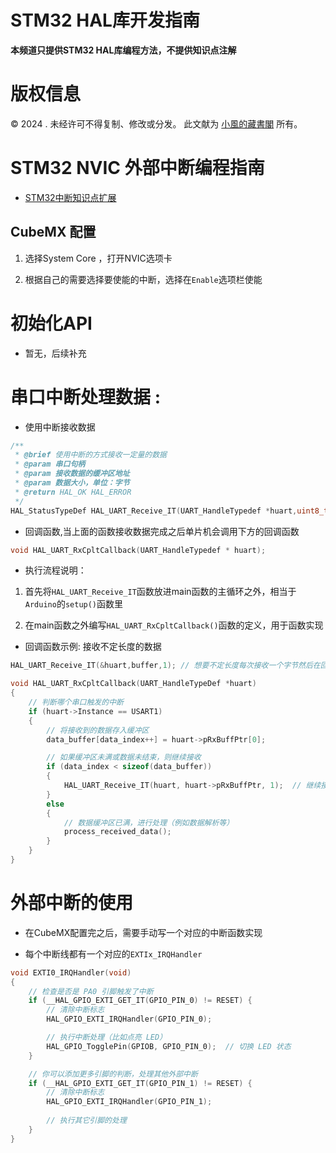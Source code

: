 # STM32 HAL库开发指南
**本频道只提供STM32 HAL库编程方法，不提供知识点注解**

# 版权信息

© 2024 . 未经许可不得复制、修改或分发。 此文献为 [小風的藏書閣](https://t.me/xfp2333) 所有。


# STM32 NVIC 外部中断编程指南

- [STM32中断知识点扩展](./NVIC_EX.md)

## CubeMX 配置

1. 选择System Core ，打开NVIC选项卡

2. 根据自己的需要选择要使能的中断，选择在`Enable`选项栏使能 


# 初始化API

- 暂无，后续补充

# 串口中断处理数据 :

- 使用中断接收数据
```c
/**
 * @brief 使用中断的方式接收一定量的数据
 * @param 串口句柄
 * @param 接收数据的缓冲区地址
 * @param 数据大小，单位：字节
 * @return HAL_OK HAL_ERROR 
 */
HAL_StatusTypeDef HAL_UART_Receive_IT(UART_HandleTypedef *huart,uint8_t *data,uint16_t size);

```

- 回调函数,当上面的函数接收数据完成之后单片机会调用下方的回调函数

```c
void HAL_UART_RxCpltCallback(UART_HandleTypedef * huart);
```

- 执行流程说明：

1. 首先将`HAL_UART_Receive_IT`函数放进main函数的主循环之外，相当于`Arduino`的`setup()`函数里

2. 在main函数之外编写`HAL_UART_RxCpltCallback()`函数的定义，用于函数实现

- 回调函数示例: 接收不定长度的数据
```c
HAL_UART_Receive_IT(&huart,buffer,1); // 想要不定长度每次接收一个字节然后在回调函数中写存储信息逻辑即可

void HAL_UART_RxCpltCallback(UART_HandleTypeDef *huart)
{
    // 判断哪个串口触发的中断
    if (huart->Instance == USART1)
    {
        // 将接收到的数据存入缓冲区
        data_buffer[data_index++] = huart->pRxBuffPtr[0]; 

        // 如果缓冲区未满或数据未结束，则继续接收
        if (data_index < sizeof(data_buffer))
        {
            HAL_UART_Receive_IT(huart, huart->pRxBuffPtr, 1);  // 继续接收一个字节
        }
        else
        {
            // 数据缓冲区已满，进行处理（例如数据解析等）
            process_received_data();
        }
    }
}
```

# 外部中断的使用

- 在CubeMX配置完之后，需要手动写一个对应的中断函数实现

- 每个中断线都有一个对应的`EXTIx_IRQHandler`
```c
void EXTI0_IRQHandler(void)
{
    // 检查是否是 PA0 引脚触发了中断
    if (__HAL_GPIO_EXTI_GET_IT(GPIO_PIN_0) != RESET) {
        // 清除中断标志
        HAL_GPIO_EXTI_IRQHandler(GPIO_PIN_0);

        // 执行中断处理（比如点亮 LED）
        HAL_GPIO_TogglePin(GPIOB, GPIO_PIN_0);  // 切换 LED 状态
    }

    // 你可以添加更多引脚的判断，处理其他外部中断
    if (__HAL_GPIO_EXTI_GET_IT(GPIO_PIN_1) != RESET) {
        // 清除中断标志
        HAL_GPIO_EXTI_IRQHandler(GPIO_PIN_1);
        
        // 执行其它引脚的处理
    }
}
```